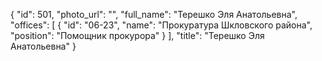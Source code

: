 {
    "id": 501,
    "photo_url": "",
    "full_name": "Терешко Эля Анатольевна",
    "offices": [
        {
            "id": "06-23",
            "name": "Прокуратура Шкловского района",
            "position": "Помощник прокурора"
        }
    ],
    "title": "Терешко Эля Анатольевна"
}